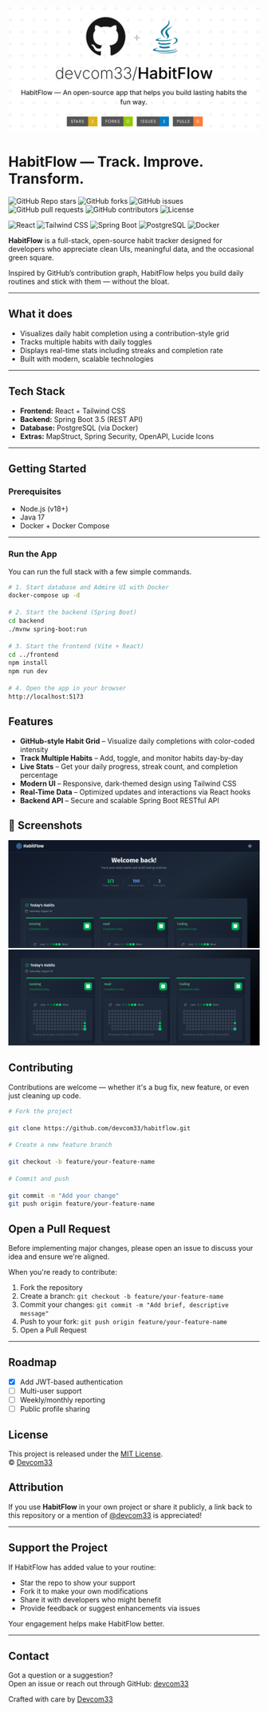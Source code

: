 ![Screenshot](./frontend/public/HabitFlow.png)

# HabitFlow — Track. Improve. Transform.

![GitHub Repo stars](https://img.shields.io/github/stars/devcom33/habitflow?style=social)
![GitHub forks](https://img.shields.io/github/forks/devcom33/habitflow?style=social)
![GitHub issues](https://img.shields.io/github/issues/devcom33/habitflow)
![GitHub pull requests](https://img.shields.io/github/issues-pr/devcom33/habitflow)
![GitHub contributors](https://img.shields.io/github/contributors/devcom33/habitflow)
![License](https://img.shields.io/github/license/devcom33/habitflow)

![React](https://img.shields.io/badge/Frontend-React-blue?logo=react)
![Tailwind CSS](https://img.shields.io/badge/Style-Tailwind_CSS-38B2AC?logo=tailwindcss)
![Spring Boot](https://img.shields.io/badge/Backend-Spring%20Boot-6DB33F?logo=springboot)
![PostgreSQL](https://img.shields.io/badge/Database-PostgreSQL-4169E1?logo=postgresql)
![Docker](https://img.shields.io/badge/Container-Docker-2496ED?logo=docker)

**HabitFlow** is a full-stack, open-source habit tracker designed for developers who appreciate clean UIs, meaningful data, and the occasional green square.

Inspired by GitHub’s contribution graph, HabitFlow helps you build daily routines and stick with them — without the bloat.

---

## What it does

- Visualizes daily habit completion using a contribution-style grid
- Tracks multiple habits with daily toggles
- Displays real-time stats including streaks and completion rate
- Built with modern, scalable technologies

---

## Tech Stack

- **Frontend:** React + Tailwind CSS
- **Backend:** Spring Boot 3.5 (REST API)
- **Database:** PostgreSQL (via Docker)
- **Extras:** MapStruct, Spring Security, OpenAPI, Lucide Icons

---

## Getting Started

### Prerequisites

- Node.js (v18+)
- Java 17
- Docker + Docker Compose

---

### Run the App

You can run the full stack with a few simple commands.

```bash
# 1. Start database and Admire UI with Docker
docker-compose up -d

# 2. Start the backend (Spring Boot)
cd backend
./mvnw spring-boot:run

# 3. Start the frontend (Vite + React)
cd ../frontend
npm install
npm run dev

# 4. Open the app in your browser
http://localhost:5173

```

## Features

- **GitHub-style Habit Grid** – Visualize daily completions with color-coded intensity
- **Track Multiple Habits** – Add, toggle, and monitor habits day-by-day
- **Live Stats** – Get your daily progress, streak count, and completion percentage
- **Modern UI** – Responsive, dark-themed design using Tailwind CSS
- **Real-Time Data** – Optimized updates and interactions via React hooks
- **Backend API** – Secure and scalable Spring Boot RESTful API

## 📸 Screenshots

![Screenshot](./frontend/public/habitflow.png)
![Screenshot](./frontend/public/habitflow-2.png)

## Contributing

Contributions are welcome — whether it's a bug fix, new feature, or even just cleaning up code.

```bash
# Fork the project

git clone https://github.com/devcom33/habitflow.git

# Create a new feature branch

git checkout -b feature/your-feature-name

# Commit and push

git commit -m "Add your change"
git push origin feature/your-feature-name
```

## Open a Pull Request

Before implementing major changes, please open an issue to discuss your idea and ensure we're aligned.

When you're ready to contribute:

1. Fork the repository
2. Create a branch: `git checkout -b feature/your-feature-name`
3. Commit your changes: `git commit -m "Add brief, descriptive message"`
4. Push to your fork: `git push origin feature/your-feature-name`
5. Open a Pull Request

---

## Roadmap

- [x] Add JWT-based authentication
- [ ] Multi-user support
- [ ] Weekly/monthly reporting
- [ ] Public profile sharing

## License

This project is released under the [MIT License](LICENSE).  
© [Devcom33](https://github.com/devcom33)

## Attribution

If you use **HabitFlow** in your own project or share it publicly, a link back to this repository or a mention of [@devcom33](https://github.com/devcom33) is appreciated!

---

## Support the Project

If HabitFlow has added value to your routine:

- Star the repo to show your support
- Fork it to make your own modifications
- Share it with developers who might benefit
- Provide feedback or suggest enhancements via issues

Your engagement helps make HabitFlow better.

---

## Contact

Got a question or a suggestion?  
Open an issue or reach out through GitHub: [devcom33](https://github.com/devcom33)

Crafted with care by [Devcom33](https://github.com/devcom33)
